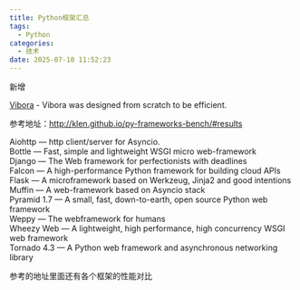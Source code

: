 ```yaml
---
title: Python框架汇总
tags:
  - Python
categories:
  - 技术
date: 2025-07-10 11:52:23
---
```


新增

[Vibora](https://vibora.io/) - Vibora was designed from scratch to be efficient.

参考地址：http://klen.github.io/py-frameworks-bench/#results

Aiohttp — http client/server for Asyncio.  
Bottle — Fast, simple and lightweight WSGI micro web-framework  
Django — The Web framework for perfectionists with deadlines  
Falcon — A high-performance Python framework for building cloud APIs  
Flask — A microframework based on Werkzeug, Jinja2 and good intentions  
Muffin — A web-framework based on Asyncio stack  
Pyramid 1.7 — A small, fast, down-to-earth, open source Python web framework  
Weppy — The webframework for humans  
Wheezy Web — A lightweight, high performance, high concurrency WSGI web framework  
Tornado 4.3 — A Python web framework and asynchronous networking library

参考的地址里面还有各个框架的性能对比
